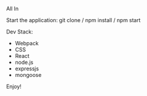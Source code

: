 All In

Start the application: 
git clone / npm install / npm start 

Dev Stack:
 - Webpack
 - CSS
 - React
 - node.js
 - expressjs
 - mongoose
  

Enjoy!
